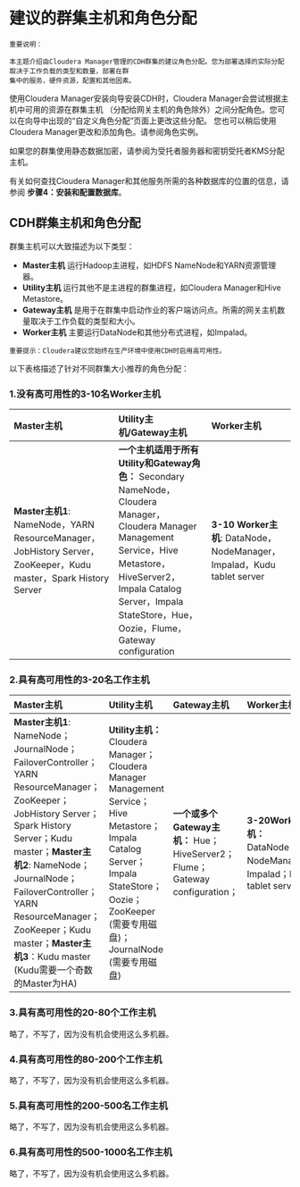 建议的群集主机和角色分配
================================================================================
```
重要说明：

本主题介绍由Cloudera Manager管理的CDH群集的建议角色分配。您为部署选择的实际分配取决于工作负载的类型和数量，部署在群
集中的服务，硬件资源，配置和其他因素。
```
使用Cloudera Manager安装向导安装CDH时，Cloudera Manager会尝试根据主机中可用的资源在群集主机
（分配给网关主机的角色除外）之间分配角色。您可以在向导中出现的“自定义角色分配”页面上更改这些分配。
您也可以稍后使用Cloudera Manager更改和添加角色。请参阅角色实例。

如果您的群集使用静态数据加密，请参阅为受托者服务器和密钥受托者KMS分配主机。

有关如何查找Cloudera Manager和其他服务所需的各种数据库的位置的信息，请参阅 **步骤4：安装和配置数据库**。

## CDH群集主机和角色分配
群集主机可以大致描述为以下类型：
+ **Master主机** 运行Hadoop主进程，如HDFS NameNode和YARN资源管理器。
+ **Utility主机** 运行其他不是主进程的群集进程，如Cloudera Manager和Hive Metastore。
+ **Gateway主机** 是用于在群集中启动作业的客户端访问点。所需的网关主机数量取决于工作负载的类型和大小。
+ **Worker主机** 主要运行DataNode和其他分布式进程，如Impalad。
```
重要提示：Cloudera建议您始终在生产环境中使用CDH时启用高可用性。
```
以下表格描述了针对不同群集大小推荐的角色分配：

### 1.没有高可用性的3-10名Worker主机

| Master主机 | Utility主机/Gateway主机 | Worker主机 |
| :------------- | :------------ | :------------ |
| **Master主机1**: NameNode，YARN ResourceManager，JobHistory Server，ZooKeeper，Kudu master，Spark History Server | **一个主机适用于所有Utility和Gateway角色：** Secondary NameNode，Cloudera Manager，Cloudera Manager Management Service，Hive Metastore，HiveServer2，Impala Catalog Server，Impala StateStore，Hue，Oozie，Flume，Gateway configuration | **3-10 Worker主机**: DataNode，NodeManager，Impalad，Kudu tablet server |

### 2.具有高可用性的3-20名工作主机

| Master主机 | Utility主机 | Gateway主机 | Worker主机 |
| :------------- | :------------ | :------------ | :------------ |
| **Master主机1**: NameNode；JournalNode；FailoverController；YARN ResourceManager；ZooKeeper；JobHistory Server；Spark History Server；Kudu master；**Master主机2**: NameNode；JournalNode；FailoverController；YARN ResourceManager；ZooKeeper；Kudu master；**Master主机3**：Kudu master (Kudu需要一个奇数的Master为HA) | **Utility主机：** Cloudera Manager；Cloudera Manager Management Service；Hive Metastore；Impala Catalog Server；Impala StateStore；Oozie；ZooKeeper (需要专用磁盘)；JournalNode (需要专用磁盘) | **一个或多个Gateway主机：** Hue；HiveServer2；Flume；Gateway configuration；|  **3-20Worker主机：** DataNode；NodeManager；Impalad；Kudu tablet server |

### 3.具有高可用性的20-80个工作主机
略了，不写了，因为没有机会使用这么多机器。

### 4.具有高可用性的80-200个工作主机
略了，不写了，因为没有机会使用这么多机器。

### 5.具有高可用性的200-500名工作主机
略了，不写了，因为没有机会使用这么多机器。

### 6.具有高可用性的500-1000名工作主机
略了，不写了，因为没有机会使用这么多机器。
